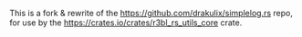 This is a fork & rewrite of the <https://github.com/drakulix/simplelog.rs> repo, for use
by the <https://crates.io/crates/r3bl_rs_utils_core> crate.